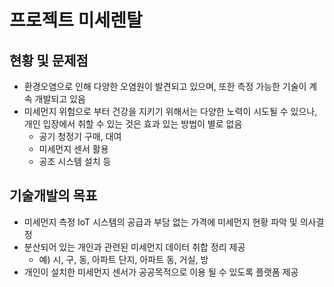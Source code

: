# 프로젝트 미세렌탈

## 현황 및 문제점
- 환경오염으로 인해 다양한 오염원이 발견되고 있으며, 또한 측정 가능한 기술이 계속 개발되고 있음
- 미세먼지 위험으로 부터 건강을 지키기 위해서는 다양한 노력이 시도될 수 있으나, 개인 입장에서 취할 수 있는 것은 효과 있는 방법이 별로 없음
  - 공기 청정기 구매, 대여
  - 미세먼지 센서 활용 
  - 공조 시스템 설치 등

## 기술개발의 목표
- 미세먼지 측정 IoT 시스템의 공급과 부담 없는 가격에 미세먼지 현황 파악 및 의사결정
- 분산되어 있는 개인과 관련된 미세먼지 데이터 취합 정리 제공
  - 예) 시, 구, 동, 아파트 단지, 아파트 동, 거실, 방 
- 개인이 설치한 미세먼지 센서가 공공목적으로 이용 될 수 있도록 플랫폼 제공


